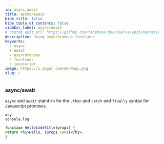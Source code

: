 ```yaml
---
id: async_await
title: async/await
hide_title: false
hide_table_of_contents: false
sidebar_label: async/await
# custom_edit_url: https://github.com/facebook/docusaurus/edit/master/docs/api-doc-markdown.md
description: Using asynchronous functions
keywords:
  - async
  - await
  - asynchronous
  - functions
  - javascript
image: https://i.imgur.com/mErPwqL.png
slug: /
---
```


### async/await

`async` and `await` stand-in for the `.then` and `catch` and `finally` syntax for Javascript promises.

    asy
    console.log

```jsx title="/src/components/HelloCodeTitle.js"
function HelloCodeTitle(props) {
return <h1>Hello, {props.name}</h1>;
}
```
